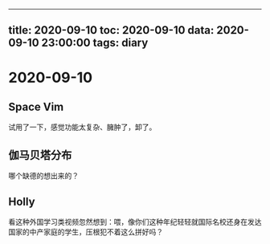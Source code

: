 
---
title: 2020-09-10
toc: 2020-09-10
data: 2020-09-10 23:00:00
tags: diary
---


# 2020-09-10

## Space Vim

试用了一下，感觉功能太复杂、臃肿了，卸了。

## 伽马贝塔分布

哪个缺德的想出来的？

## Holly

看这种外国学习类视频忽然想到：喂，像你们这种年纪轻轻就国际名校还身在发达国家的中产家庭的学生，压根犯不着这么拼好吗？

